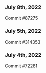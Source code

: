 ### July 8th, 2022

Commit #87275

### July 5th, 2022

Commit #314353


### July 4th, 2022

Commit #72281
